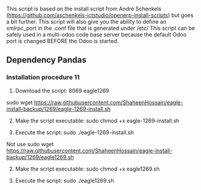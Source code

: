 This script is based on the install script from André Schenkels (https://github.com/aschenkels-ictstudio/openerp-install-scripts)
but goes a bit further. This script will also give you the ability to define an xmlrpc_port in the .conf file that is generated under /etc/
This script can be safely used in a multi-odoo code base server because the default Odoo port is changed BEFORE the Odoo is started.


<h2>Dependency Pandas </h2>

<h3>Installation procedure 11</h3>

1. Download the script: 8069 eagle1269

sudo wget https://raw.githubusercontent.com/ShaheenHossain/eagle-install-backup/1269/eagle-1269-install.sh

2. Make the script executable:
sudo chmod +x eagle-1269-install.sh

3. Execute the script:
sudo ./eagle-1269-install.sh



Not use
sudo wget https://raw.githubusercontent.com/ShaheenHossain/eagle-install-backup/1269/eagle1269.sh

2. Make the script executable:
sudo chmod +x eagle1269.sh

3. Execute the script:
sudo ./eagle1269.sh
```
